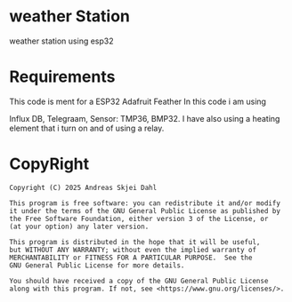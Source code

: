 # weather Station
weather station using esp32

# Requirements
This code is ment for a ESP32 Adafruit Feather
In this code i am using 

Influx DB,
Telegraam,
Sensor: TMP36, BMP32.
I have also using a heating element that i turn on and of using a relay. 




# CopyRight
```
Copyright (C) 2025 Andreas Skjei Dahl

This program is free software: you can redistribute it and/or modify
it under the terms of the GNU General Public License as published by
the Free Software Foundation, either version 3 of the License, or
(at your option) any later version.

This program is distributed in the hope that it will be useful,
but WITHOUT ANY WARRANTY; without even the implied warranty of
MERCHANTABILITY or FITNESS FOR A PARTICULAR PURPOSE.  See the
GNU General Public License for more details.

You should have received a copy of the GNU General Public License
along with this program. If not, see <https://www.gnu.org/licenses/>.
```
